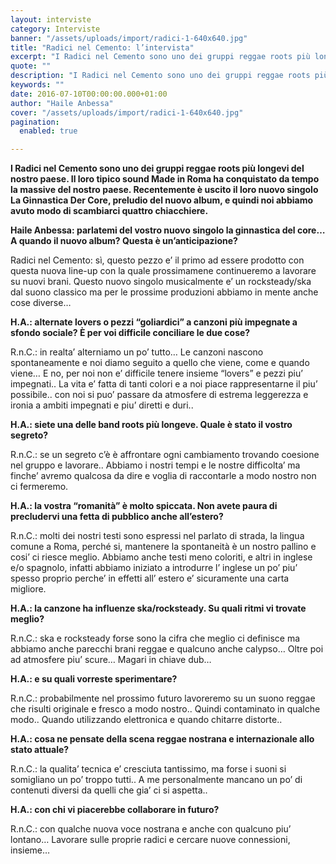 ```yaml
---
layout: interviste
category: Interviste
banner: "/assets/uploads/import/radici-1-640x640.jpg"
title: "Radici nel Cemento: l’intervista"
excerpt: "I Radici nel Cemento sono uno dei gruppi reggae roots più longevi del nostro paese. Il loro tipico sound Made in Roma ha conquistato da tempo la massive del nostro paese. Recentemente è uscito il loro nuovo singolo La Ginnastica Der Core, preludio del nuovo album, e quindi noi abbiamo avuto modo di scambiarci quattro…"
quote: ""
description: "I Radici nel Cemento sono uno dei gruppi reggae roots più longevi del nostro paese. Il loro tipico sound Made in Roma ha conquistato da tempo la massive del nostro paese. Recentemente è uscito il loro nuovo singolo La Ginnastica Der Core, preludio del nuovo album, e quindi noi abbiamo avuto modo di scambiarci quattro…"
keywords: ""
date: 2016-07-10T00:00:00.000+01:00
author: "Haile Anbessa"
cover: "/assets/uploads/import/radici-1-640x640.jpg"
pagination:
  enabled: true

---
```


**I Radici nel Cemento sono uno dei gruppi reggae roots più longevi del nostro paese. Il loro tipico sound Made in Roma ha conquistato da tempo la massive del nostro paese. Recentemente è uscito il loro nuovo singolo La Ginnastica Der Core, preludio del nuovo album, e quindi noi abbiamo avuto modo di scambiarci quattro chiacchiere.**

**Haile Anbessa: parlatemi del vostro nuovo singolo la ginnastica del core…A quando il nuovo album? Questa è un’anticipazione?**

Radici nel Cemento: sì, questo pezzo e’ il primo ad essere prodotto con questa nuova line-up con la quale prossimamene continueremo a lavorare su nuovi brani. Questo nuovo singolo musicalmente e’ un rocksteady/ska dal suono classico ma per le prossime produzioni abbiamo in mente anche cose diverse…

**H.A.: alternate lovers o pezzi “goliardici” a canzoni più impegnate a sfondo sociale? È per voi difficile conciliare le due cose?**

R.n.C.: in realta’ alterniamo un po’ tutto… Le canzoni nascono spontaneamente e noi diamo seguito a quello che viene, come e quando viene… E no, per noi non e’ difficile tenere insieme “lovers” e pezzi piu’ impegnati.. La vita e’ fatta di tanti colori e a noi piace rappresentarne il piu’ possibile.. con noi si puo’ passare da atmosfere di estrema leggerezza e ironia a ambiti impegnati e piu’ diretti e duri..

**H.A.: siete una delle band roots più longeve. Quale è stato il vostro segreto?**

R.n.C.: se un segreto c’è è affrontare ogni cambiamento trovando coesione nel gruppo e lavorare.. Abbiamo i nostri tempi e le nostre difficolta’ ma finche’ avremo qualcosa da dire e voglia di raccontarle a modo nostro non ci fermeremo.

**H.A.: la vostra “romanità” è molto spiccata. Non avete paura di precludervi una fetta di pubblico anche all’estero?**

R.n.C.: molti dei nostri testi sono espressi nel parlato di strada, la lingua comune a Roma, perché si, mantenere la spontaneità è un nostro pallino e cosi’ ci riesce meglio. Abbiamo anche testi meno coloriti, e altri in inglese e/o spagnolo, infatti abbiamo iniziato a introdurre l’ inglese un po’ piu’ spesso proprio perche’ in effetti all’ estero e’ sicuramente una carta migliore.

**H.A.: la canzone ha influenze ska/rocksteady. Su quali ritmi vi trovate meglio?**

R.n.C.: ska e rocksteady forse sono la cifra che meglio ci definisce ma abbiamo anche parecchi brani reggae e qualcuno anche calypso… Oltre poi ad atmosfere piu’ scure… Magari in chiave dub…

**H.A.: e su quali vorreste sperimentare?**

R.n.C.: probabilmente nel prossimo futuro lavoreremo su un suono reggae che risulti originale e fresco a modo nostro.. Quindi contaminato in qualche modo.. Quando utilizzando elettronica e quando chitarre distorte..

**H.A.: cosa ne pensate della scena reggae nostrana e internazionale allo stato attuale?**

R.n.C.: la qualita’ tecnica e’ cresciuta tantissimo, ma forse i suoni si somigliano un po’ troppo tutti.. A me personalmente mancano un po’ di contenuti diversi da quelli che gia’ ci si aspetta..

**H.A.: con chi vi piacerebbe collaborare in futuro?**

R.n.C.: con qualche nuova voce nostrana e anche con qualcuno piu’ lontano… Lavorare sulle proprie radici e cercare nuove connessioni, insieme…